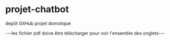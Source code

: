 # projet-chatbot
depôt GitHub projet domotique

---les fichier pdf doive être tèlècharger pour voir l'ensemble des onglets---
